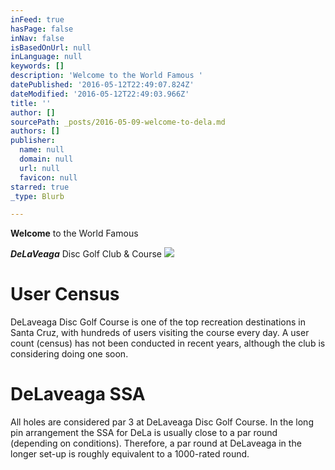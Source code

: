 ```yaml
---
inFeed: true
hasPage: false
inNav: false
isBasedOnUrl: null
inLanguage: null
keywords: []
description: 'Welcome to the World Famous '
datePublished: '2016-05-12T22:49:07.824Z'
dateModified: '2016-05-12T22:49:03.966Z'
title: ''
author: []
sourcePath: _posts/2016-05-09-welcome-to-dela.md
authors: []
publisher:
  name: null
  domain: null
  url: null
  favicon: null
starred: true
_type: Blurb

---
```

**Welcome** to the World Famous 

**_DeLaVeaga_** Disc Golf Club & Course
![](https://the-grid-user-content.s3-us-west-2.amazonaws.com/ebd48340-58be-4485-b000-f506af4a678e.jpg)

# User Census

DeLaveaga Disc Golf Course is one of the top recreation destinations in Santa Cruz, with hundreds of users visiting the course every day. A user count (census) has not been conducted in recent years, although the club is considering doing one soon.

# DeLaveaga SSA

All holes are considered par 3 at DeLaveaga Disc Golf Course. In the long pin arrangement the SSA for DeLa is usually close to a par round (depending on conditions). Therefore, a par round at DeLaveaga in the longer set-up is roughly equivalent to a 1000-rated round.